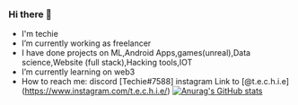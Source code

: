 ### Hi there 👋

- I'm techie
- I’m currently working as freelancer
- I have done projects on ML,Android Apps,games(unreal),Data science,Website (full stack),Hacking tools,IOT
- I’m currently learning on web3
- How to reach me: discord [Techie#7588] instagram Link to [@t.e.c.h.i.e] (https://www.instagram.com/t.e.c.h.i.e/) 
[![Anurag's GitHub stats](https://github-readme-stats.vercel.app/api?username=techiehkr)](https://github.com/anuraghazra/github-readme-stats)
